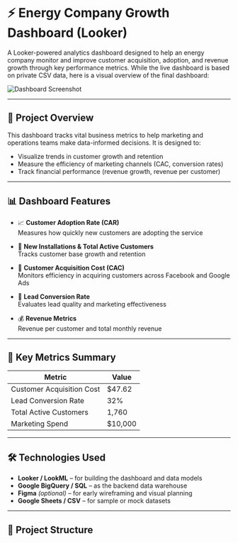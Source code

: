 # ⚡ Energy Company Growth Dashboard (Looker)

A Looker-powered analytics dashboard designed to help an energy company monitor and improve customer acquisition, adoption, and revenue growth through key performance metrics.
While the live dashboard is based on private CSV data, here is a visual overview of the final dashboard:

![Dashboard Screenshot](dashboard/dashboard_screenshot.png)


---

## 🚀 Project Overview

This dashboard tracks vital business metrics to help marketing and operations teams make data-informed decisions. It is designed to:

- Visualize trends in customer growth and retention
- Measure the efficiency of marketing channels (CAC, conversion rates)
- Track financial performance (revenue growth, revenue per customer)

---

## 📊 Dashboard Features

- 📈 **Customer Adoption Rate (CAR)**  
  Measures how quickly new customers are adopting the service

- 👥 **New Installations & Total Active Customers**  
  Tracks customer base growth and retention

- 💸 **Customer Acquisition Cost (CAC)**  
  Monitors efficiency in acquiring customers across Facebook and Google Ads

- 🎯 **Lead Conversion Rate**  
  Evaluates lead quality and marketing effectiveness

- 💰 **Revenue Metrics**  
  Revenue per customer and total monthly revenue

---

## 📌 Key Metrics Summary

| Metric                    | Value     |
|---------------------------|-----------|
| Customer Acquisition Cost | $47.62    |
| Lead Conversion Rate      | 32%       |
| Total Active Customers    | 1,760     |
| Marketing Spend           | $10,000   |

---

## 🛠 Technologies Used

- **Looker / LookML** – for building the dashboard and data models  
- **Google BigQuery / SQL** – as the backend data warehouse  
- **Figma** *(optional)* – for early wireframing and visual planning  
- **Google Sheets / CSV** – for sample or mock datasets

---

## 📁 Project Structure


